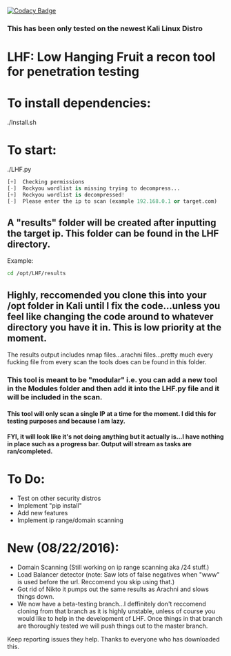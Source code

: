 [![Codacy Badge](https://api.codacy.com/project/badge/Grade/c8b3374f4de74d6dbe3372c532e31e10)](https://www.codacy.com/app/robin-williams/LHF?utm_source=github.com&amp;utm_medium=referral&amp;utm_content=blindfuzzy/LHF&amp;utm_campaign=Badge_Grade)
### This has been only tested on the newest Kali Linux Distro


# LHF: Low Hanging Fruit a recon tool for penetration testing


# To install dependencies:

./Install.sh

# To start: 

./LHF.py

```python
[+]  Checking permissions
[-]  Rockyou wordlist is missing trying to decompress...
[+]  Rockyou wordlist is decompressed!
[-]  Please enter the ip to scan (example 192.168.0.1 or target.com)  : <target ip/url here>
```

## A "results" folder will be created after inputting the target ip. This folder can be found in the LHF directory. 

Example:
```bash
cd /opt/LHF/results
```
## Highly, reccomended you clone this into your /opt folder in Kali until I fix the code...unless you feel like changing the code around to whatever directory you have it in. This is low priority at the moment. 

The results output includes nmap files...arachni files...pretty much every fucking file from every scan the tools does can be found in this folder. 

### This tool is meant to be "modular" i.e. you can add a new tool in the Modules folder and then add it into the LHF.py file and it will be included in the scan. 

#### This tool will only scan a single IP at a time for the moment. I did this for testing purposes and because I am lazy.

#### FYI, it will look like it's not doing anything but it actually is...I have nothing in place such as a progress bar. Output will stream as tasks are ran/completed. 

# To Do:
+ Test on other security distros 
+ Implement "pip install"
+ Add new features
+ Implement ip range/domain scanning

# New (08/22/2016):
+ Domain Scanning (Still working on ip range scanning aka /24 stuff.) 
+ Load Balancer detector (note: Saw lots of false negatives when "www" is used before the url. Reccomend you skip using that.)
+ Got rid of Nikto it pumps out the same results as Arachni and slows things down. 
+ We now have a beta-testing branch...I deffinitely don't reccomend cloning from that branch as it is highly unstable, unless of course you would like to help in the development of LHF. Once things in that branch are thoroughly tested we will push things out to the master branch.


Keep reporting issues they help.
Thanks to everyone who has downloaded this. 
